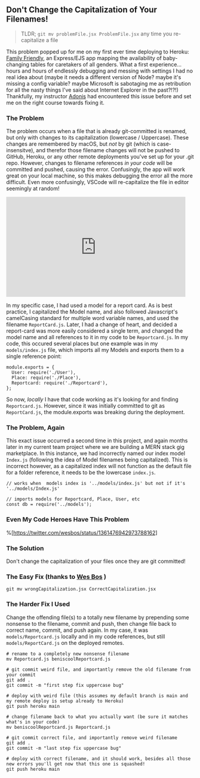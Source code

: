 ## Don't Change the Capitalization of Your Filenames!


> TLDR; `git mv problemFile.jsx ProblemFile.jsx` any time you re-capitalize a file 



This problem popped up for me on my first ever time deploying to Heroku: [Family Friendly](https://benhammond-familyfriendly.herokuapp.com), an Express/EJS app mapping the availability of baby-changing tables for caretakers of all genders. What a first experience... hours and hours of endlessly debugging and messing with settings I had no real idea about (maybe it needs a different version of Node? maybe it's missing a config variable? maybe Microsoft is sabotaging me as retribution for all the nasty things I've said about Internet Explorer in the past?!?!) Thankfully, my instructor [Adonis](adonismartin.com) had encountered this issue before and set me on the right course towards fixing it. 

### The Problem

The problem occurs when a file that is already git-committed is renamed, but only with changes to its capitalization (lowercase / Uppercase). These changes are remembered by macOS, but *not* by git (which is case-insensitve), and therefor those filename changes will not be pushed to GitHub, Heroku, or any other remote deployments you've set up for your .git repo. However, changes to filename references _in your code_ will be committed and pushed, causing the error. Confusingly, the app will work great on your local machine, so this makes debugging the error all the more difficult. Even more confusingly, VSCode will re-capitalize the file in editor seemingly at random!

<iframe src="https://giphy.com/embed/3oEjHRfTZ5JDDX05fW" width="480" height="267" frameBorder="0" class="giphy-embed" allowFullScreen></iframe>

In my specific case, I had used a model for a report card. As is best practice, I capitalized the Model name, and also followed Javascript's camelCasing standard for multiple word variable names, and used the filename ```ReportCard.js```. Later, I had a change of heart, and decided a report-card was more easily considered a single term, and changed the model name and all references to it in my code to be ```Reportcard.js```. In my code, this occured several places but one example was in my ```models/index.js``` file, which imports all my Models and exports them to a single reference point: 
```
module.exports = {
  User: require('./User'),
  Place: require('./Place'),
  Reportcard: require('./Reportcard'),
};
```
So now, *locally* I have that code working as it's looking for and finding ```Reportcard.js```. However, since it was initially committed to git as ```ReportCard.js```, the module.exports was breaking during the deployment. 

### The Problem, Again

This exact issue occurred a second time in this project, and again months later in my current team project where we are building a MERN stack gig marketplace. In this instance, we had incorrectly named our index model ```Index.js``` (following the idea of Model filenames being capitalized). This is incorrect however, as a capitalized index will not function as the default file for a folder reference, it needs to be the lowercase ```index.js```.  
```
// works when  models index is '../models/index.js' but not if it's '../models/Index.js'

// imports models for Reportcard, Place, User, etc
const db = require('../models');
```

### Even My Code Heroes Have This Problem

%[https://twitter.com/wesbos/status/1361476942973788162]

### The Solution

Don't change the capitalization of your files once they are git committed! 

### The Easy Fix (thanks to  [Wes Bos](https://wesbos.com/) )

```
git mv wrongCapitalization.jsx CorrectCapitalization.jsx
```

###  The Harder Fix I Used

Change the offending file(s) to a totally new filename by prepending some nonsense to the filename, commit and push, then change file back to correct name, commit, and push again. In my case, it was ```models/Reportcard.js``` locally and in my code references, but still ```models/ReportCard.js``` on the deployed remotes.

``` 
# rename to a completely new nonsense filename
mv Reportcard.js beniscoolReportcard.js

# git commit weird file, and importantly remove the old filename from your commit
git add .
git commit -m "first step fix uppercase bug"

# deploy with weird file (this assumes my default branch is main and my remote deploy is setup already to Heroku)
git push heroku main

# change filename back to what you actually want (be sure it matches what's in your code)
mv beniscoolReportcard.js Reportcard.js

# git commit correct file, and importantly remove weird filename
git add .
git commit -m "last step fix uppercase bug"

# deploy with correct filename, and it should work, besides all those new errors you'll get now that this one is squashed!
git push heroku main
```


